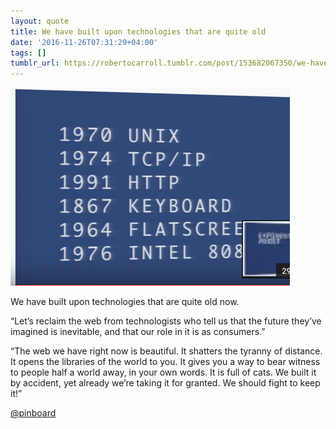 ```yaml
---
layout: quote
title: We have built upon technologies that are quite old
date: '2016-11-26T07:31:29+04:00'
tags: []
tumblr_url: https://robertocarroll.tumblr.com/post/153682067350/we-have-built-upon-technologies-that-are-quite-old
---
```

<img src="/images/quotes/tumblr_oh91ghLUJ91u0ytjpo1_500.png"/>
<p>We have built upon technologies that are quite old now.</p>

<p>&ldquo;Let&rsquo;s reclaim the web from technologists who tell us that the future they&rsquo;ve imagined is inevitable, and that our role in it is as consumers.&rdquo;</p>

<p>&ldquo;The web we have right now is beautiful. It shatters the tyranny of distance. It opens the libraries of the world to you. It gives you a way to bear witness to people half a world away, in your own words. It is full of cats. We built it by accident, yet already we&rsquo;re taking it for granted. We should fight to keep it!&rdquo;</p>

<p><a href="http://idlewords.com/talks/web_design_first_100_years.htm">@pinboard</a></p>
